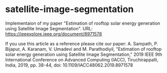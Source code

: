 # satellite-image-segmentation

Implementaion of my paper "Estimation of rooftop solar energy generation using Satellite Image Segmentation".
URL: https://ieeexplore.ieee.org/document/8971578

If you use this article as a reference please cite our paper:
A. Sampath, P. Bijapur, A. Karanam, V. Umadevi and M. Parathodiyil, "Estimation of rooftop solar energy generation using Satellite Image Segmentation," 2019 IEEE 9th International Conference on Advanced Computing (IACC), Tiruchirappalli, India, 2019, pp. 38-44, doi: 10.1109/IACC48062.2019.8971578
